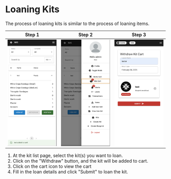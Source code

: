 # Loaning Kits

The process of loaning kits is similar to the process of loaning items.

| Step 1 | Step 2 | Step 3 |
|---|---|--|
| ![kit-loan-1](../../assets/kit-loan-1.png) | ![kit-loan-2](../../assets/kit-loan-2.png) | ![kit-loan-3](../../assets/kit-loan-3.png) |

1. At the kit list page, select the kit(s) you want to loan.
2. Click on the "Withdraw" button, and the kit will be added to cart.
3. Click on the cart icon to view the cart
4. Fill in the loan details and click "Submit" to loan the kit.